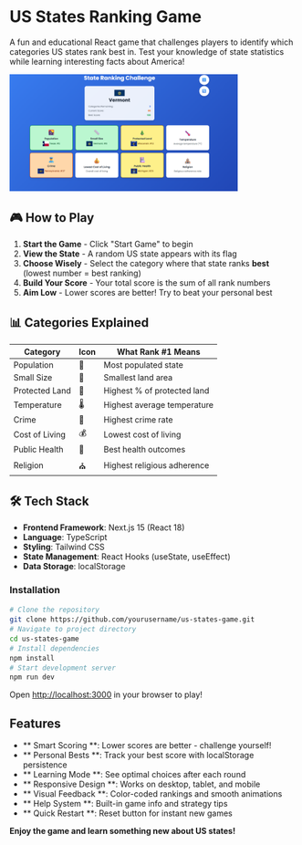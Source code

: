 # US States Ranking Game
A fun and educational React game that challenges players to identify which categories US states rank best in. Test your knowledge of state statistics while learning interesting facts about America!

<img src="public/states.png" alt="Game Screenshot" width="400"  />

## 🎮 How to Play
1. **Start the Game** - Click "Start Game" to begin
2. **View the State** - A random US state appears with its flag
3. **Choose Wisely** - Select the category where that state ranks **best** (lowest number = best ranking)
4. **Build Your Score** - Your total score is the sum of all rank numbers
5. **Aim Low** - Lower scores are better! Try to beat your personal best

## 📊 Categories Explained
| Category | Icon | What Rank #1 Means |
|----------|------|-------------------|
| Population | 🌇 | Most populated state |
| Small Size | 📏 | Smallest land area |
| Protected Land | 🌲 | Highest % of protected land |
| Temperature | 🌡️ | Highest average temperature |
| Crime | 👮 | Highest crime rate |
| Cost of Living | 💰 | Lowest cost of living |
| Public Health | 🏥 | Best health outcomes |
| Religion | ⛪ | Highest religious adherence |

## 🛠️ Tech Stack
- **Frontend Framework**: Next.js 15 (React 18)
- **Language**: TypeScript
- **Styling**: Tailwind CSS
- **State Management**: React Hooks (useState, useEffect)
- **Data Storage**: localStorage

### Installation
```bash
# Clone the repository
git clone https://github.com/yourusername/us-states-game.git
# Navigate to project directory
cd us-states-game
# Install dependencies
npm install
# Start development server
npm run dev
```
Open [http://localhost:3000](http://localhost:3000) in your browser to play!

## Features
- ** Smart Scoring **: Lower scores are better - challenge yourself!
- ** Personal Bests **: Track your best score with localStorage persistence
- ** Learning Mode **: See optimal choices after each round
- ** Responsive Design **: Works on desktop, tablet, and mobile
- ** Visual Feedback **: Color-coded rankings and smooth animations
- ** Help System **: Built-in game info and strategy tips
- ** Quick Restart **: Reset button for instant new games

**Enjoy the game and learn something new about US states!** 
